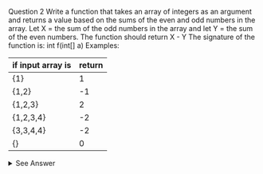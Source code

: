 Question 2
Write a function that takes an array of integers as an argument and returns a
value based on the sums of the even and odd numbers in the array. Let X = the sum of the odd
numbers in the array and let Y = the sum of the even numbers. The function should return X - Y
The signature of the function is:
int f(int[] a)
Examples:

if input array is     | return                                                                
-----------------------|-----------------------------------------------------------------------
 {1}                   | 1                                                                     
 {1,2}                 | -1                                                                    
 {1,2,3}               | 2                                                                     
 {1,2,3,4}             | -2                                                                    
 {3,3,4,4}             | -2                                                                    
 {}                    | 0                                                                     

<details>
<summary>See Answer</summary>

```ruby
 
 public static int sumDifference(int[] arr) {
    int sumOdd = 0;
    int sumEven = 0;

    for (int num : arr) {
        if (num % 2 == 0) {
            sumEven += num;
        } else {
            sumOdd += num;
        }
    }

    return sumOdd - sumEven;
}
 
```
 
 ### Explanation

1. The code declares two variables sumOdd and sumEven to keep track of the sums of the odd and even numbers in the array, respectively. These variables are initialized to 0.

2. The code then uses a for loop to iterate over each element of the input array arr.

3. For each element num in the array, the code checks if it is even or odd using the modulo operator (num % 2). If the result is 0, it means that the number is even and the code adds it to the sumEven variable. If the result is non-zero, it means that the number is odd and the code adds it to the sumOdd variable.

4. After the loop has completed, the code returns the difference between the sum of the odd numbers and the sum of the even numbers by subtracting sumEven from sumOdd. The result of this subtraction is the return value of the function.

</details>
